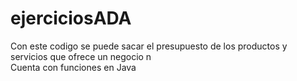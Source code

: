 # ejerciciosADA
Con este codigo se puede sacar el presupuesto de los productos y servicios que ofrece un negocio n\
Cuenta con funciones en Java
